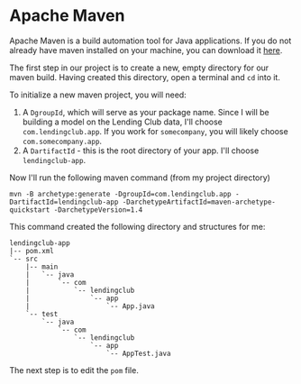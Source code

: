 Apache Maven
============

Apache Maven is a build automation tool for Java applications. If you do not already have maven installed on your machine, you can download it [here](https://maven.apache.org/download.cgi).

The first step in our project is to create a new, empty directory for our maven build. Having created this directory, open a terminal and `cd` into it.

To initialize a new maven project, you will need:

1. A `DgroupId`, which will serve as your package name. Since I will be building a model on the Lending Club data, I'll choose `com.lendingclub.app`. If you work for `somecompany`, you will likely choose `com.somecompany.app`.
2. A `DartifactId` - this is the root directory of your app. I'll choose `lendingclub-app`.

Now I'll run the following maven command (from my project directory)

```
mvn -B archetype:generate -DgroupId=com.lendingclub.app -DartifactId=lendingclub-app -DarchetypeArtifactId=maven-archetype-quickstart -DarchetypeVersion=1.4
```

This command created the following directory and structures for me:

```
lendingclub-app
|-- pom.xml
`-- src
    |-- main
    |   `-- java
    |       `-- com
    |           `-- lendingclub
    |               `-- app
    |                   `-- App.java
    `-- test
        `-- java
            `-- com
                `-- lendingclub
                    `-- app
                        `-- AppTest.java
```

The next step is to edit the `pom` file.